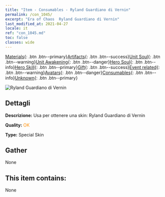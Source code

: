```yaml
---
title: "Item - Consumables - Ryland Guardiano di Vernin"
permalink: /con_1045/
excerpt: "Era of Chaos  Ryland Guardiano di Vernin"
last_modified_at: 2021-04-27
locale: it
ref: "con_1045.md"
toc: false
classes: wide
---
```

 [Materials](/ItemsIT/){: .btn .btn--primary}[Artifacts](/ItemsIT/Artifacts/){: .btn .btn--success}[Unit Soul](/ItemsIT/UnitSoul/){: .btn .btn--warning}[Unit Awakening](/ItemsIT/UnitAwakening/){: .btn .btn--danger}[Hero Soul](/ItemsIT/HeroSoul/){: .btn .btn--info}[Hero Skill](/ItemsIT/HeroSkill/){: .btn .btn--primary}[Gift](/ItemsIT/Gift/){: .btn .btn--success}[Event related](/ItemsIT/Events/){: .btn .btn--warning}[Avatars](/ItemsIT/Avatars/){: .btn .btn--danger}[Consumables](/ItemsIT/Consumables/){: .btn .btn--info}[Unknown](/ItemsIT/Unknown/){: .btn .btn--primary}

 ![Ryland Guardiano di Vernin](/images/h/h_Ryland4.jpg)

## Dettagli
 **Descrizione:** Usa per ottenere una skin: Ryland Guardiano di Vernin

 **Quality:** <span style="color: #FF8C00">OK</span>

 **Type:** Special Skin

## Gather

  None

## This item contains:

  None

